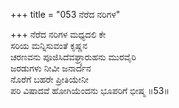 +++
title = "053 ನೆರೆದ ನರಿಗಳ"

+++
ನೆರೆದ ನರಿಗಳ ಮಧ್ಯದಲಿ ಕೇ  
ಸರಿಯ ಮನ್ನಿಸುವಂತೆ ಕೃಷ್ಣನ  
ಚರಣವನು ಪೂಜಿಸಿದೆವಘ್ರ್ಯಾರುಹನು ಮುರವೈರಿ  
ಜರಡುಗಳು ನೀವೀ ಜನಾರ್ದನ  
ನೊರೆಗೆ ಬಹರೇ ಪ್ರೀತಿಯೇನೀ   
ಪರಿ ವಿಷಾದವೆ ಹೋಗಿಯೆಂದನು ಭೂಪರಿಗೆ ಭೀಷ್ಮ    ॥53॥